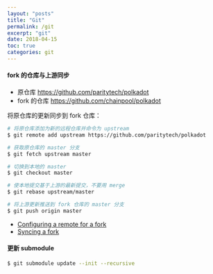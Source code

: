 ```yaml
---
layout: "posts"
title: "Git"
permalink: /git
excerpt: "git"
date: 2018-04-15
toc: true
categories: git
---
```


#### fork 的仓库与上游同步

- 原仓库 https://github.com/paritytech/polkadot
- fork 的仓库 https://github.com/chainpool/polkadot

将原仓库的更新同步到 fork 仓库：

```bash
# 将原仓库添加为新的远程仓库并命令为 upstream
$ git remote add upstream https://github.com/paritytech/polkadot

# 获取原仓库的 master 分支
$ git fetch upstream master

# 切换到本地的 master
$ git checkout master

# 使本地提交基于上游的最新提交，不要用 merge
$ git rebase upstream/master

# 将上游更新推送到 fork 仓库的 master 分支
$ git push origin master
```

- [Configuring a remote for a fork](https://help.github.com/articles/configuring-a-remote-for-a-fork/)
- [Syncing a fork](https://help.github.com/articles/syncing-a-fork/)

#### 更新 submodule

```bash
$ git submodule update --init --recursive
```
